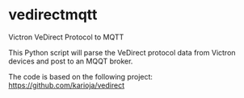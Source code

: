 # vedirectmqtt
Victron VeDirect Protocol to MQTT

This Python script will parse the VeDirect protocol data from Victron devices and post to an MQQT broker.

The code is based on the following project: https://github.com/karioja/vedirect

